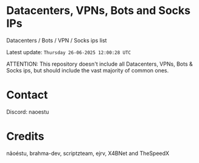 # Datacenters, VPNs, Bots and Socks IPs
 
Datacenters / Bots / VPN / Socks ips list

Latest update: `Thursday 26-06-2025 12:00:28 UTC` 

ATTENTION: This repository doesn't include all Datacenters, VPNs, Bots & Socks ips, 
but should include the vast majority of common ones.

# Contact
Discord: naoestu

# Credits
nãoéstu, brahma-dev, scriptzteam, ejrv, X4BNet and TheSpeedX
